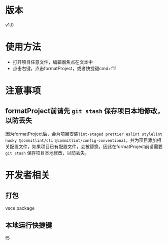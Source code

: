 # 版本
v1.0

# 使用方法
- 打开项目任意文件，编辑器焦点在文本中
- 点击右键，点击formatProject，或者快捷键cmd+f11

# 注意事项
## formatProject前请先 `git stash` 保存项目本地修改，以防丢失
因为formatProject后，会为项目安装`lint-staged prettier eslint stylelint husky @commitlint/cli @commitlint/config-conventional`，并为项目添加相关配置文件，如果项目已有配置文件，会被替换，因此在formatProject前请需要 `git stash` 保存项目本地修改，以防丢失。

# 开发者相关
## 打包
vsce package

## 本地运行快捷键
f5